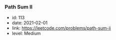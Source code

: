 ### Path Sum II

* id: 113
* date: 2021-02-01
* link: https://leetcode.com/problems/path-sum-ii
* level: Medium
